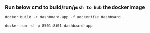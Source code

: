 
### Run below cmd to build/run/`push to hub` the docker image

`docker build -t dashboard-app -f Dockerfile_dashboard .`

`docker run -d -p 8501:8501 dashboard-app`
